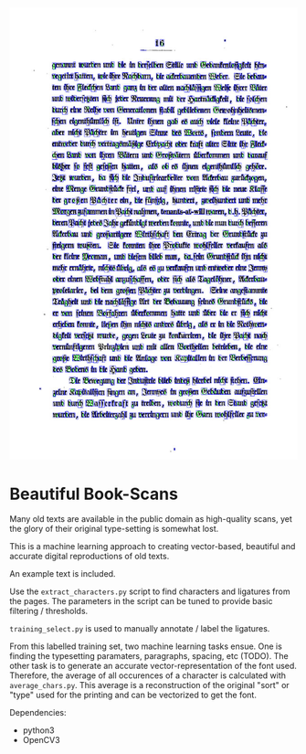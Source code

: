 !["example-page"](cover.jpg?raw=true)

# Beautiful Book-Scans

Many old texts are available in the public domain as high-quality scans, yet the glory of their original type-setting is somewhat lost.

This is a machine learning approach to creating vector-based, beautiful and accurate digital reproductions of old texts.

An example text is included.

Use the `extract_characters.py` script to find characters and ligatures from the pages. The parameters in the script can be tuned to provide basic filtering / thresholds.

`training_select.py` is used to manually annotate / label the ligatures.

From this labelled training set, two machine learning tasks ensue. One is finding the typesetting paramaters, paragraphs, spacing, etc (TODO). The other task is to generate an accurate vector-representation of the font used. Therefore, the average of all occurences of a character is calculated with `average_chars.py`. This average is a reconstruction of the original "sort" or "type" used for the printing and can be vectorized to get the font.


Dependencies:
* python3
* OpenCV3
